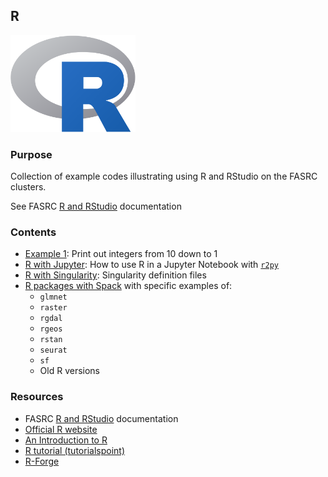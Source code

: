 ## R

<img src="Images/R-logo.png" alt="R-logo" width="200"/>

### Purpose

Collection of example codes illustrating using R and RStudio on the FASRC clusters.

See FASRC [R and RStudio](https://docs.rc.fas.harvard.edu/kb/r-and-rstudio/) documentation

### Contents

* [Example 1](Example1): Print out integers from 10 down to 1
* [R with Jupyter](R_with_Jupyter/README.md): How to use R in a Jupyter Notebook with [`r2py`](https://rpy2.github.io/doc/latest/html/introduction.html)
* [R with Singularity](R_with_Singularity/README.md): Singularity definition files
* [R packages with Spack](R_with_Spack/README.md) with specific examples of:
  * `glmnet`
  * `raster`
  * `rgdal`
  * `rgeos`
  * `rstan`
  * `seurat`
  * `sf`
  * Old R versions

### Resources

* FASRC [R and RStudio](https://docs.rc.fas.harvard.edu/kb/r-and-rstudio/) documentation
* [Official R website](https://www.r-project.org/)
* [An Introduction to R](https://cran.r-project.org/doc/manuals/r-release/R-intro.html)
* [R tutorial (tutorialspoint)](https://www.tutorialspoint.com/r/index.htm)
* [R-Forge](http://r-forge.r-project.org/)
